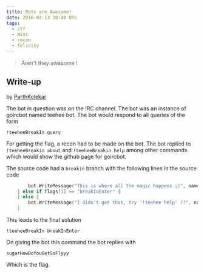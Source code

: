 ```yaml
---
title: Bots are Awesome!
date: 2016-02-13 10:40 UTC
tags: 
  - ctf
  - misc
  - recon
  - felicity
---
```


> Aren't they awesome ! 

## Write-up

by [ParthKolekar](https://github.com/ParthKolekar)

The bot in question was on the IRC channel. The bot was an instance 
of goircbot named teehee bot. The bot would respond to all queries of 
the form

    !teeheeBreakIn query

For getting the flag, a recon had to be made on the bot. The bot replied 
to `!teeheeBreakin about` and `!teeheeBreakin help` among other commands 
which would show the github page for goircbot.

The source code had a `breakin` branch with the following lines in the source
code

~~~ go
        bot.WriteMessage("This is where all the magic happens ;)", name[0])
    } else if flags[1] == "breakInEnter" {
    } else {
        bot.WriteMessage("I didn't get that, try '!teehee help' ??", name[0])
    }
~~~

This leads to the final solution

    !teeheeBreakIn breakInEnter

On giving the bot this command the bot replies with 

    sugarHowDoYouGetSoFlyyy

Which is the flag.
